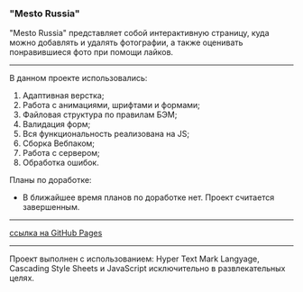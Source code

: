 ### **"Mesto Russia"**

 "Mesto Russia" представляет собой интерактивную страницу, куда можно добавлять и удалять фотографии, а также оценивать понравившиеся фото при помощи лайков.

---

 В данном проекте использовались: 

 1. Адаптивная верстка;
 2. Работа с анимациями, шрифтами и формами;
 3. Файловая структура по правилам БЭМ;
 4. Валидация форм;
 5. Вся функциональность реализована на JS;
 6. Сборка Вебпаком;
 7. Работа с сервером;
 8. Обработка ошибок.

 Планы по доработке:

 - В ближайшее время планов по доработке нет. Проект считается завершенным.

---

 [ссылка на GitHub Pages](https://bukingemskiy.github.io/mesto/)

---

 Проект выполнен с использованием: Hyper Text Mark Langyage, Cascading Style Sheets и JavaScript исключительно в развлекательных целях.
